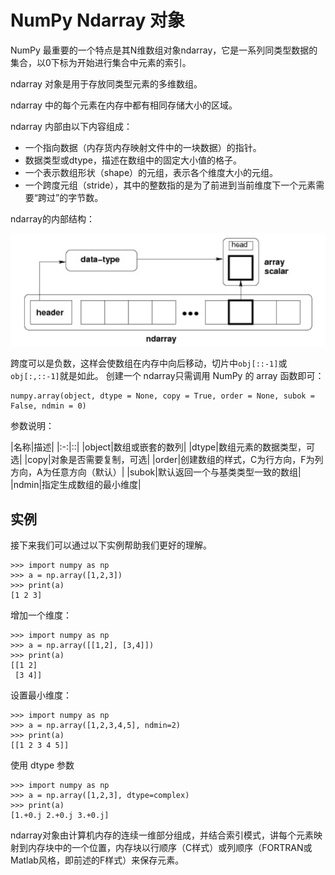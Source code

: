 # NumPy Ndarray 对象

NumPy 最重要的一个特点是其N维数组对象ndarray，它是一系列同类型数据的集合，以0下标为开始进行集合中元素的索引。

ndarray 对象是用于存放同类型元素的多维数组。

ndarray 中的每个元素在内存中都有相同存储大小的区域。

ndarray 内部由以下内容组成：

* 一个指向数据（内存货内存映射文件中的一块数据）的指针。
* 数据类型或dtype，描述在数组中的固定大小值的格子。
* 一个表示数组形状（shape）的元组，表示各个维度大小的元组。
* 一个跨度元组（stride），其中的整数指的是为了前进到当前维度下一个元素需要“跨过”的字节数。

ndarray的内部结构：

![ndarray](/images/chapter_1/1.1.3.ndarray.png)

跨度可以是负数，这样会使数组在内存中向后移动，切片中`obj[::-1]`或`obj[:,::-1]`就是如此。
创建一个 ndarray只需调用 NumPy 的 array 函数即可：

```
numpy.array(object, dtype = None, copy = True, order = None, subok = False, ndmin = 0)
```

参数说明：

|名称|描述|
|:-:|::|
|object|数组或嵌套的数列|
|dtype|数组元素的数据类型，可选|
|copy|对象是否需要复制，可选|
|order|创建数组的样式，C为行方向，F为列方向，A为任意方向（默认）|
|subok|默认返回一个与基类类型一致的数组|
|ndmin|指定生成数组的最小维度|

## 实例

接下来我们可以通过以下实例帮助我们更好的理解。

```
>>> import numpy as np
>>> a = np.array([1,2,3])
>>> print(a)
[1 2 3]
```

增加一个维度：

```
>>> import numpy as np
>>> a = np.array([[1,2], [3,4]])
>>> print(a)
[[1 2]
 [3 4]]
```

设置最小维度：

```
>>> import numpy as np
>>> a = np.array([1,2,3,4,5], ndmin=2)
>>> print(a)
[[1 2 3 4 5]]
```

使用 dtype 参数

```
>>> import numpy as np
>>> a = np.array([1,2,3], dtype=complex)
>>> print(a)
[1.+0.j 2.+0.j 3.+0.j]
```

ndarray对象由计算机内存的连续一维部分组成，并结合索引模式，讲每个元素映射到内存块中的一个位置，内存块以行顺序（C样式）或列顺序（FORTRAN或Matlab风格，即前述的F样式）来保存元素。